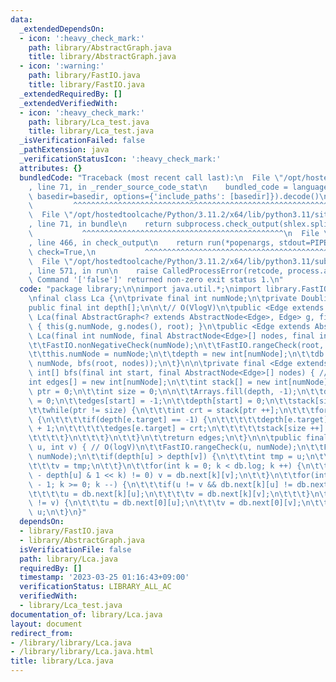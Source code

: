 ```yaml
---
data:
  _extendedDependsOn:
  - icon: ':heavy_check_mark:'
    path: library/AbstractGraph.java
    title: library/AbstractGraph.java
  - icon: ':warning:'
    path: library/FastIO.java
    title: library/FastIO.java
  _extendedRequiredBy: []
  _extendedVerifiedWith:
  - icon: ':heavy_check_mark:'
    path: library/Lca_test.java
    title: library/Lca_test.java
  _isVerificationFailed: false
  _pathExtension: java
  _verificationStatusIcon: ':heavy_check_mark:'
  attributes: {}
  bundledCode: "Traceback (most recent call last):\n  File \"/opt/hostedtoolcache/Python/3.11.2/x64/lib/python3.11/site-packages/onlinejudge_verify/documentation/build.py\"\
    , line 71, in _render_source_code_stat\n    bundled_code = language.bundle(stat.path,\
    \ basedir=basedir, options={'include_paths': [basedir]}).decode()\n          \
    \         ^^^^^^^^^^^^^^^^^^^^^^^^^^^^^^^^^^^^^^^^^^^^^^^^^^^^^^^^^^^^^^^^^^^^^^^^^^^^^^^^^\n\
    \  File \"/opt/hostedtoolcache/Python/3.11.2/x64/lib/python3.11/site-packages/onlinejudge_verify/languages/user_defined.py\"\
    , line 71, in bundle\n    return subprocess.check_output(shlex.split(command))\n\
    \           ^^^^^^^^^^^^^^^^^^^^^^^^^^^^^^^^^^^^^^^^^^^^^\n  File \"/opt/hostedtoolcache/Python/3.11.2/x64/lib/python3.11/subprocess.py\"\
    , line 466, in check_output\n    return run(*popenargs, stdout=PIPE, timeout=timeout,\
    \ check=True,\n           ^^^^^^^^^^^^^^^^^^^^^^^^^^^^^^^^^^^^^^^^^^^^^^^^^^^^^^^^^\n\
    \  File \"/opt/hostedtoolcache/Python/3.11.2/x64/lib/python3.11/subprocess.py\"\
    , line 571, in run\n    raise CalledProcessError(retcode, process.args,\nsubprocess.CalledProcessError:\
    \ Command '['false']' returned non-zero exit status 1.\n"
  code: "package library;\n\nimport java.util.*;\nimport library.FastIO;\nimport library.AbstractGraph;\n\
    \nfinal class Lca {\n\tprivate final int numNode;\n\tprivate Doubling db;\n\t\
    public final int depth[];\n\n\t// O(VlogV)\n\tpublic <Edge extends AbstractEdge<Edge>>\
    \ Lca(final AbstractGraph<? extends AbstractNode<Edge>, Edge> g, final int root)\
    \ { this(g.numNode, g.nodes(), root); }\n\tpublic <Edge extends AbstractEdge<Edge>>\
    \ Lca(final int numNode, final AbstractNode<Edge>[] nodes, final int root) {\n\
    \t\tFastIO.nonNegativeCheck(numNode);\n\t\tFastIO.rangeCheck(root, numNode);\n\
    \t\tthis.numNode = numNode;\n\t\tdepth = new int[numNode];\n\t\tdb = new Doubling(numNode,\
    \ numNode, bfs(root, nodes));\n\t}\n\n\tprivate final <Edge extends AbstractEdge<Edge>>\
    \ int[] bfs(final int start, final AbstractNode<Edge>[] nodes) { // O(V)\n\t\t\
    int edges[] = new int[numNode];\n\t\tint stack[] = new int[numNode];\n\t\tint\
    \ ptr = 0;\n\t\tint size = 0;\n\n\t\tArrays.fill(depth, -1);\n\t\tdepth[start]\
    \ = 0;\n\t\tedges[start] = -1;\n\t\tdepth[start] = 0;\n\t\tstack[size ++] = 0;\n\
    \t\twhile(ptr != size) {\n\t\t\tint crt = stack[ptr ++];\n\t\t\tfor(Edge e : nodes[crt])\
    \ {\n\t\t\t\tif(depth[e.target] == -1) {\n\t\t\t\t\tdepth[e.target] = depth[crt]\
    \ + 1;\n\t\t\t\t\tedges[e.target] = crt;\n\t\t\t\t\tstack[size ++] = e.target;\n\
    \t\t\t\t}\n\t\t\t}\n\t\t}\n\t\treturn edges;\n\t}\n\n\tpublic final int cal(int\
    \ u, int v) { // O(logV)\n\t\tFastIO.rangeCheck(u, numNode);\n\t\tFastIO.rangeCheck(v,\
    \ numNode);\n\t\tif(depth[u] > depth[v]) {\n\t\t\tint tmp = u;\n\t\t\tu = v;\n\
    \t\t\tv = tmp;\n\t\t}\n\t\tfor(int k = 0; k < db.log; k ++) {\n\t\t\tif((depth[v]\
    \ - depth[u] & 1 << k) != 0) v = db.next[k][v];\n\t\t}\n\t\tfor(int k = db.log\
    \ - 1; k >= 0; k --) {\n\t\t\tif(u != v && db.next[k][u] != db.next[k][v]) {\n\
    \t\t\t\tu = db.next[k][u];\n\t\t\t\tv = db.next[k][v];\n\t\t\t}\n\t\t}\n\t\tif(u\
    \ != v) {\n\t\t\tu = db.next[0][u];\n\t\t\tv = db.next[0][v];\n\t\t}\n\t\treturn\
    \ u;\n\t}\n}"
  dependsOn:
  - library/FastIO.java
  - library/AbstractGraph.java
  isVerificationFile: false
  path: library/Lca.java
  requiredBy: []
  timestamp: '2023-03-25 01:16:43+09:00'
  verificationStatus: LIBRARY_ALL_AC
  verifiedWith:
  - library/Lca_test.java
documentation_of: library/Lca.java
layout: document
redirect_from:
- /library/library/Lca.java
- /library/library/Lca.java.html
title: library/Lca.java
---
```

